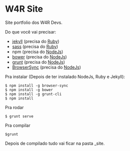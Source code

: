 W4R Site
========

Site portfolio dos W4R Devs.

Do que você vai precisar:

 - [jekyll](https://jekyllrb.com/docs/installation/) (precisa do [Ruby](https://nandovieira.com.br/configurando-ruby-rails-mysql-e-git-no-windows))
 - [sass](http://sass-lang.com/install) (precisa do [Ruby](https://nandovieira.com.br/configurando-ruby-rails-mysql-e-git-no-windows))
 - npm (precisa do [NodeJs](https://nodejs.org/en/download/))
 - [bower](https://bower.io/#install-bower) (precisa do [NodeJs](https://nodejs.org/en/download/))
 - [grunt](http://gruntjs.com/getting-started) (precisa do [NodeJs](https://nodejs.org/en/download/))
 - [BrowserSync](http://gruntjs.com/getting-started) (precisa do [NodeJs](https://nodejs.org/en/download/))


Pra instalar (Depois de ter instalado NodeJs, Ruby e Jekyll):

	$ npm install -g browser-sync
    $ npm install -g bower
    $ npm install -g grunt-cli
    $ npm install

Pra rodar

	$ grunt serve

Pra compilar
	
	$grunt

Depois de compilado tudo vai ficar na pasta _site.